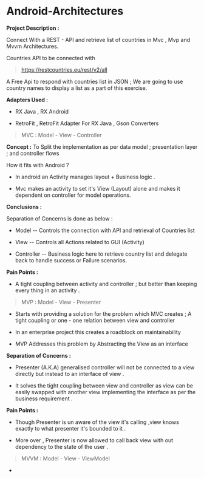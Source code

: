# Android-Architectures

**Project Description :**

Connect With a REST - API and retrieve list of countries in Mvc , Mvp and Mvvm Architectures.

Countries API to be connected with 

>https://restcountries.eu/rest/v2/all

A Free Api to respond with countries list in JSON ; We are going to use country names to display a list as a part of this exercise.

**Adapters Used :**

* RX Java , RX Android

* RetroFit , RetroFit Adapter For RX Java , Gson Converters


> MVC  : Model - View - Controller

**Concept :** To Split the implementation as per data model ; presentation layer ; and controller flows 

How it fits with Android ?

* In android an Activity manages layout + Business logic .

* Mvc makes an activity to set it's View (Layout) alone and makes it dependent on controller for model operations. 

**Conclusions :**

Separation of Concerns is done as below :

*  Model --  Controls the connection with API and retrieval of Countries list

*  View --  Controls all Actions related to GUI (Activity)

*  Controller -- Business logic here to retrieve country list and delegate back to handle success or Failure scenarios. 

**Pain Points :** 

* A tight coupling between activity and controller ; but better than keeping every thing in an activity .


> MVP  : Model - View - Presenter


* Starts with providing a solution for the problem which MVC creates ; A tight coupling or one - one relation between view and controller

* In an enterprise project this creates a roadblock on maintainability 

* MVP Addresses this problem by Abstracting the View as an interface 

**Separation of Concerns :**

* Presenter (A.K.A) generalised controller will not be connected to a view directly but instead to an interface of view .

* It solves the tight coupling between view and controller as view can be easily swapped with another view implementing the interface as per the business requirement .

**Pain Points :**

* Though Presenter is un aware of the view it's calling ,view knows exactly to what presenter it's bounded to it .

* More over , Presenter is now allowed to call back view with out dependency to the state of the user .


> MVVM : Model  - View - ViewModel


* 



